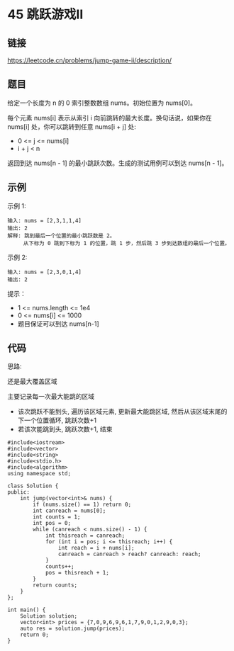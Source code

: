 # 45 跳跃游戏Ⅱ
## 链接
https://leetcode.cn/problems/jump-game-ii/description/

## 题目 
给定一个长度为 n 的 0 索引整数数组 nums。初始位置为 nums[0]。

每个元素 nums[i] 表示从索引 i 向前跳转的最大长度。换句话说，如果你在 nums[i] 处，你可以跳转到任意 nums[i + j] 处:

- 0 <= j <= nums[i] 
- i + j < n

返回到达 nums[n - 1] 的最小跳跃次数。生成的测试用例可以到达 nums[n - 1]。

## 示例
示例 1:
```
输入: nums = [2,3,1,1,4]
输出: 2
解释: 跳到最后一个位置的最小跳跃数是 2。
     从下标为 0 跳到下标为 1 的位置，跳 1 步，然后跳 3 步到达数组的最后一个位置。
```
示例 2:
```
输入: nums = [2,3,0,1,4]
输出: 2
```

提示：

- 1 <= nums.length <= 1e4
- 0 <= nums[i] <= 1000
- 题目保证可以到达 nums[n-1]

## 代码
思路:

还是最大覆盖区域

主要记录每一次最大能跳的区域
- 该次跳跃不能到头, 遍历该区域元素, 更新最大能跳区域, 然后从该区域末尾的下一个位置循环, 跳跃次数+1
- 若该次能跳到头, 跳跃次数+1, 结束

```
#include<iostream>
#include<vector>
#include<string>
#include<stdio.h>
#include<algorithm>
using namespace std;

class Solution {
public:
    int jump(vector<int>& nums) {
    	if (nums.size() == 1) return 0; 
		int canreach = nums[0];
		int counts = 1;
		int pos = 0;
		while (canreach < nums.size() - 1) {
			int thisreach = canreach;
			for (int i = pos; i <= thisreach; i++) {
				int reach = i + nums[i];
				canreach = canreach > reach? canreach: reach;
			}
			counts++;
			pos = thisreach + 1;
		}
		return counts;
    }
};

int main() {
	Solution solution;
	vector<int> prices = {7,0,9,6,9,6,1,7,9,0,1,2,9,0,3};
	auto res = solution.jump(prices);
	return 0;
}
```